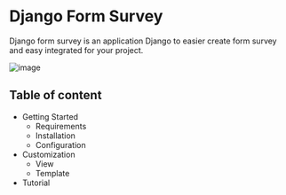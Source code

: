 # Django Form Survey

Django form survey is an application Django to easier create form survey and easy integrated for your project.

![image](https://raw.githubusercontent.com/irfanpule/django-form-surveys/master/docs/screnshots/dashboard-index.png)
## Table of content
- Getting Started 
    - Requirements
    - Installation
    - Configuration
- Customization
    - View
    - Template
- Tutorial

